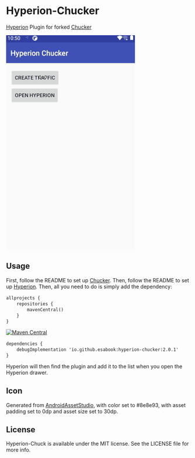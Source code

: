 # Hyperion-Chucker
[Hyperion](https://github.com/willowtreeapps/Hyperion-Android) Plugin for forked [Chucker](https://github.com/esabook/chucker)


![Overview](asset/hchuck_overview.gif)

## Usage
First, follow the README to set up [Chucker](https://github.com/esabook/chucker). Then, follow the README to set up [Hyperion](https://github.com/willowtreeapps/Hyperion-Android). Then, all you need to do is simply add the dependency:

```
allprojects {
	repositories {
		mavenCentral()
	}
}
```

[![Maven Central](https://img.shields.io/maven-central/v/io.github.esabook/hyperion-chucker)](https://search.maven.org/artifact/io.github.esabook/hyperion-chucker)
```
dependencies {
    debugImplementation 'io.github.esabook:hyperion-chucker:2.0.1'
}
```

Hyperion will then find the plugin and add it to the list when you open the Hyperion drawer.

## Icon
Generated from [AndroidAssetStudio](http://romannurik.github.io/AndroidAssetStudio/icons-generic.html), with color set to #8e8e93, with asset padding set to 0dp and asset size set to 30dp.

## License
Hyperion-Chuck is available under the MIT license. See the LICENSE file for more info.
